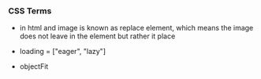 ### CSS Terms
- in html and image is known as replace element, which means the image does not leave in the element but rather it place


<!-- this is added to the html of an image tag to tell the browser how to load the image  -->
- loading = ["eager", "lazy"]
<!-- Eager is used to make the browser load the image before the user get to the image -->
<!-- Lazy is used to display the image only when it close to the viewport -->
- objectFit